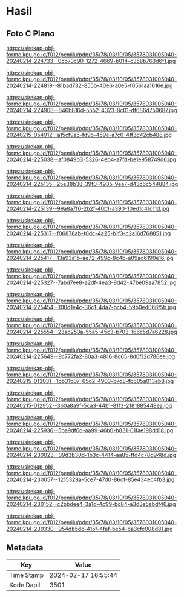 # Hasil

## Foto C Plano

https://sirekap-obj-formc.kpu.go.id/f012/pemilu/pdpr/35/78/03/10/05/3578031005040-20240214-224733--0cb73c90-1272-4669-b014-c358b763d6f1.jpg

https://sirekap-obj-formc.kpu.go.id/f012/pemilu/pdpr/35/78/03/10/05/3578031005040-20240214-224819--81bad732-855b-40e6-a0e5-f0561aa1616e.jpg

https://sirekap-obj-formc.kpu.go.id/f012/pemilu/pdpr/35/78/03/10/05/3578031005040-20240214-224908--846b816d-5552-4323-8c01-df686d750687.jpg

https://sirekap-obj-formc.kpu.go.id/f012/pemilu/pdpr/35/78/03/10/05/3578031005040-20240215-054912--a15cf9a5-fd9b-459e-a7c0-4ff3d42cb488.jpg

https://sirekap-obj-formc.kpu.go.id/f012/pemilu/pdpr/35/78/03/10/05/3578031005040-20240214-225038--af0849b3-5326-4eb4-a7fd-be1e958749d6.jpg

https://sirekap-obj-formc.kpu.go.id/f012/pemilu/pdpr/35/78/03/10/05/3578031005040-20240214-225135--25e38b38-39f0-4985-9ea7-d43c6c544884.jpg

https://sirekap-obj-formc.kpu.go.id/f012/pemilu/pdpr/35/78/03/10/05/3578031005040-20240214-225139--99a8a7f0-2b2f-40b1-a390-10ed1c41c11d.jpg

https://sirekap-obj-formc.kpu.go.id/f012/pemilu/pdpr/35/78/03/10/05/3578031005040-20240214-225317--f06878ab-f0dc-4a25-b1f3-c2a16d768851.jpg

https://sirekap-obj-formc.kpu.go.id/f012/pemilu/pdpr/35/78/03/10/05/3578031005040-20240214-225417--13a93a1b-ae72-499c-8c4b-a09ad6190e16.jpg

https://sirekap-obj-formc.kpu.go.id/f012/pemilu/pdpr/35/78/03/10/05/3578031005040-20240214-225327--7abd7ee8-a2df-4ea3-9d42-47be09aa7852.jpg

https://sirekap-obj-formc.kpu.go.id/f012/pemilu/pdpr/35/78/03/10/05/3578031005040-20240214-225454--100d1e4c-36c1-4da7-bcb4-59b0ed066f5b.jpg

https://sirekap-obj-formc.kpu.go.id/f012/pemilu/pdpr/35/78/03/10/05/3578031005040-20240214-225554--23ad253a-55a5-45c3-b703-166c5d7a6228.jpg

https://sirekap-obj-formc.kpu.go.id/f012/pemilu/pdpr/35/78/03/10/05/3578031005040-20240214-225649--9c772fa2-80a3-4816-8c65-8d0f12d786ee.jpg

https://sirekap-obj-formc.kpu.go.id/f012/pemilu/pdpr/35/78/03/10/05/3578031005040-20240215-013031--1bb31b07-65d2-4903-b7d8-fb605a013eb8.jpg

https://sirekap-obj-formc.kpu.go.id/f012/pemilu/pdpr/35/78/03/10/05/3578031005040-20240215-012952--3b0a8a9f-5ca3-44b1-81f3-2181885448ea.jpg

https://sirekap-obj-formc.kpu.go.id/f012/pemilu/pdpr/35/78/03/10/05/3578031005040-20240214-225936--5ba9df6d-aa99-46b0-b831-01fae198dd18.jpg

https://sirekap-obj-formc.kpu.go.id/f012/pemilu/pdpr/35/78/03/10/05/3578031005040-20240214-230023--09d3b30d-1b3c-4414-aa85-ffd4c78d948d.jpg

https://sirekap-obj-formc.kpu.go.id/f012/pemilu/pdpr/35/78/03/10/05/3578031005040-20240214-230057--1215328a-5ce7-47d0-86cf-85e434ec4fb3.jpg

https://sirekap-obj-formc.kpu.go.id/f012/pemilu/pdpr/35/78/03/10/05/3578031005040-20240214-230152--c2bbdee4-3a1d-4c99-bc84-a3d3e5abdf46.jpg

https://sirekap-obj-formc.kpu.go.id/f012/pemilu/pdpr/35/78/03/10/05/3578031005040-20240214-230330--954db5dc-415f-4faf-be54-ba3cfc008d81.jpg


## Metadata

| Key        | Value               |
| ---------- | ------------------- |
| Time Stamp | 2024-02-17 16:55:44 |
| Kode Dapil | 3501                |




